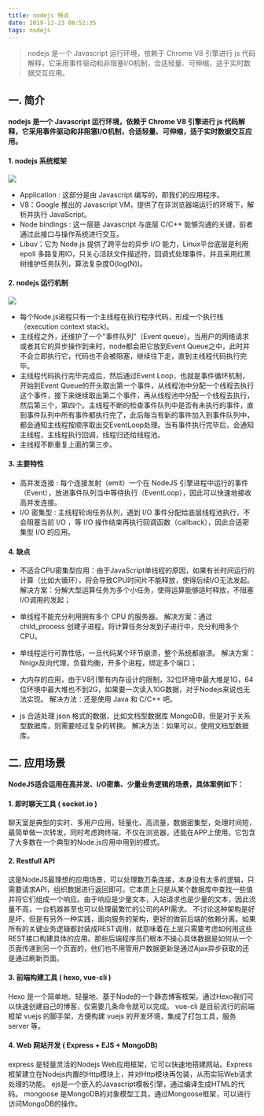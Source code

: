 ```yaml
---
title: nodejs 特点
date: 2019-12-23 08:52:35
tags: nodejs
---
```


> nodejs 是一个 Javascript 运行环境，依赖于 Chrome V8 引擎进行 js 代码解释，它采用事件驱动和非阻塞I/O机制，合适轻量、可伸缩，适于实时数据交互应用。

<!-- more -->

## 一. 简介
#### nodejs 是一个 Javascript 运行环境，依赖于 Chrome V8 引擎进行 js 代码解释，它采用事件驱动和非阻塞I/O机制，合适轻量、可伸缩，适于实时数据交互应用。

#### 1. nodejs 系统框架
![](http://qiniucdn.luckybird.me/blog/img/2019/nodejs-0.png)

- Application : 这部分是由 Javascript 编写的，即我们的应用程序。
- V8：Google 推出的 Javascript VM，提供了在非浏览器端运行的环境下，解析并执行 JavaScript。
- Node bindings : 这一层是 Javascript 与底层 C/C++ 能够沟通的关键，前者通过此接口与操作系统进行交互。
- Libuv：它为 Node.js 提供了跨平台的异步 I/O 能力，Linux平台底层是利用 epoll 多路复用IO，只关心活跃文件描述符，回调式处理事件，并且采用红黑树维护任务队列，算法复杂度O(log(N))。

#### 2. nodejs 运行机制
![](http://qiniucdn.luckybird.me/blog/img/2019/nodejs-1.png)

- 每个Node.js进程只有一个主线程在执行程序代码，形成一个执行栈（execution context stack)。
- 主线程之外，还维护了一个"事件队列"（Event queue）。当用户的网络请求或者其它的异步操作到来时，node都会把它放到Event Queue之中，此时并不会立即执行它，代码也不会被阻塞，继续往下走，直到主线程代码执行完毕。
- 主线程代码执行完毕完成后，然后通过Event Loop，也就是事件循环机制，开始到Event Queue的开头取出第一个事件，从线程池中分配一个线程去执行这个事件，接下来继续取出第二个事件，再从线程池中分配一个线程去执行，然后第三个，第四个。主线程不断的检查事件队列中是否有未执行的事件，直到事件队列中所有事件都执行完了，此后每当有新的事件加入到事件队列中，都会通知主线程按顺序取出交EventLoop处理。当有事件执行完毕后，会通知主线程，主线程执行回调，线程归还给线程池。
- 主线程不断重复上面的第三步。

#### 3. 主要特性
- 高并发连接 : 每个连接发射（emit）一个在 NodeJS 引擎进程中运行的事件（Event），放进事件队列当中等待执行（EventLoop），因此可以快速地接收高并发连接。
- I/O 密集型 : 主线程轮询任务队列，遇到 I/O 事件分配给底层线程池执行，不会阻塞当前 I/O ，等 I/O 操作结束再执行回调函数（callback），因此合适密集型 I/O 的应用。

#### 4. 缺点
- 不适合CPU密集型应用：由于JavaScript单线程的原因，如果有长时间运行的计算（比如大循环），将会导致CPU时间片不能释放，使得后续I/O无法发起。
解决方案：分解大型运算任务为多个小任务，使得运算能够适时释放，不阻塞I/O调用的发起；

- 单线程不能充分利用拥有多个 CPU 的服务器。
解决方案：通过 child_process 创建子进程，将计算任务分发到子进行中，充分利用多个CPU。

- 单线程运行可靠性低，一旦代码某个环节崩溃，整个系统都崩溃。
解决方案：Nnigx反向代理，负载均衡，开多个进程，绑定多个端口；

- 大内存的应用，由于V8引擎有内存设计的限制，32位环境中最大堆是1G，64位环境中最大堆也不到2G，如果要一次读入10G数据，对于Nodejs来说也无法实现。
解决方法：还是使用 Java 和 C/C++ 吧。

- js 合适处理 json 格式的数据，比如文档型数据库 MongoDB，但是对于关系型数据库，则需要经过复杂的转换。
解决方法：如果可以，使用文档型数据库。



## 二. 应用场景

#### NodeJS适合运用在高并发、I/O密集、少量业务逻辑的场景，具体案例如下：

#### 1. 即时聊天工具 ( socket.io )
聊天室是典型的实时、多用户应用，轻量化、高流量，数据密集型，处理时间短，最简单做一次转发，同时考虑跨终端，不仅在浏览器，还能在APP上使用。它包含了大多数在一个典型的Node.js应用中用到的模式。


#### 2. Restfull API
这是NodeJS最理想的应用场景，可以处理数万条连接，本身没有太多的逻辑，只需要请求API，组织数据进行返回即可。它本质上只是从某个数据库中查找一些值并将它们组成一个响应。由于响应是少量文本，入站请求也是少量的文本，因此流量不高，一台机器甚至也可以处理最繁忙的公司的API需求。
不讨论这种架构是好是坏，但是有另外一种实践，面向服务的架构，更好的做前后端的依赖分离。如果所有的关键业务逻辑都封装成REST调用，就意味着在上层只需要考虑如何用这些REST接口构建具体的应用。那些后端程序员们根本不操心具体数据是如何从一个页面传递到另一个页面的，他们也不用管用户数据更新是通过Ajax异步获取的还是通过刷新页面。

#### 3. 前端构建工具 ( hexo, vue-cli )
Hexo 是一个简单地、轻量地、基于Node的一个静态博客框架。通过Hexo我们可以快速创建自己的博客，仅需要几条命令就可以完成。
vue-cli 是目前流行的前端框架 vuejs 的脚手架，方便构建 vuejs 的开发环境，集成了打包工具，服务 server 等。

#### 4. Web 网站开发 ( Express + EJS + MongoDB)
express 是轻量灵活的Nodejs Web应用框架，它可以快速地搭建网站。Express框架建立在Nodejs内置的Http模块上，并对Http模块再包装，从而实际Web请求处理的功能。
ejs是一个嵌入的Javascript模板引擎，通过编译生成HTML的代码。
mongoose 是MongoDB的对象模型工具，通过Mongoose框架，可以进行访问MongoDB的操作。